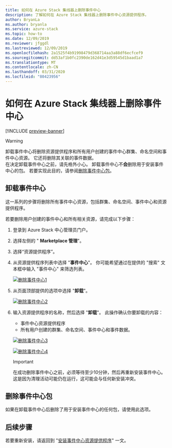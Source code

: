 ```yaml
---
title: 如何在 Azure Stack 集线器上删除事件中心
description: 了解如何在 Azure Stack 集线器上删除事件中心资源提供程序。
author: BryanLa
ms.author: bryanla
ms.service: azure-stack
ms.topic: how-to
ms.date: 12/09/2019
ms.reviewer: jfggdl
ms.lastreviewed: 12/09/2019
ms.openlocfilehash: 2a1525f4b91998479d368714aa3a88df6ecfcef9
ms.sourcegitcommit: dd53af1b0fc2390de162d41e3d59545d1baad1a7
ms.translationtype: MT
ms.contentlocale: zh-CN
ms.lasthandoff: 03/31/2020
ms.locfileid: "80423956"
---
```

# <a name="how-to-remove-event-hubs-on-azure-stack-hub"></a>如何在 Azure Stack 集线器上删除事件中心

[!INCLUDE [preview-banner](../includes/event-hubs-preview.md)]

> [!WARNING]
> 卸载事件中心将删除资源提供程序和所有用户创建的事件中心群集、命名空间和事件中心资源。 它还将删除其关联的事件数据。  
> 在决定卸载事件中心之前，请先格外小心。 卸载事件中心不**会**删除用于安装事件中心的包。 若要实现此目的，请参阅[删除事件中心包](#delete-event-hubs-packages)。

## <a name="uninstall-event-hubs"></a>卸载事件中心

这一系列的步骤将删除所有事件中心资源，包括群集、命名空间、事件中心和资源提供程序。

若要删除用户创建的事件中心和所有相关资源，请完成以下步骤：

1. 登录到 Azure Stack 中心管理员门户。
2. 选择左侧的 " **Marketplace 管理**"。
3. 选择“资源提供程序”。
4. 从资源提供程序列表中选择 "**事件中心**"。 你可能希望通过在提供的 "搜索" 文本框中输入 "事件中心" 来筛选列表。

   [![删除事件中心1](media/event-hubs-rp-remove/1-uninstall.png)](media/event-hubs-rp-remove/1-uninstall.png#lightbox)

5. 从页面顶部提供的选项中选择 "**卸载**"。

   [![删除事件中心2](media/event-hubs-rp-remove/2-uninstall.png)](media/event-hubs-rp-remove/2-uninstall.png#lightbox)

6. 输入资源提供程序的名称，然后选择 "**卸载**"。 此操作确认你要卸载的内容：
   - 事件中心资源提供程序
   - 所有用户创建的群集、命名空间、事件中心和事件数据。

   [![删除事件中心3](media/event-hubs-rp-remove/3-uninstall.png)](media/event-hubs-rp-remove/3-uninstall.png#lightbox)

   [![删除事件中心4](media/event-hubs-rp-remove/4-uninstall.png)](media/event-hubs-rp-remove/4-uninstall.png#lightbox)

   > [!IMPORTANT]
   > 在成功删除事件中心之前，必须等待至少10分钟，然后再重新安装事件中心。 这是因为清理活动可能仍在运行，这可能会与任何新安装冲突。

## <a name="delete-event-hubs-packages"></a>删除事件中心包

如果在卸载事件中心后删除了用于安装事件中心的任何包，请使用此选项。 

## <a name="next-steps"></a>后续步骤

若要重新安装，请返回到 "[安装事件中心资源提供程序](event-hubs-rp-install.md)" 一文。